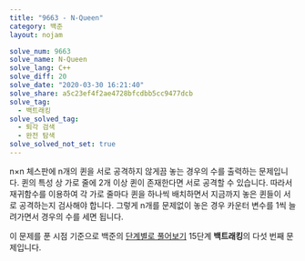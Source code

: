 ```yaml
---
title: "9663 - N-Queen"
category: 백준
layout: nojam

solve_num: 9663
solve_name: N-Queen
solve_lang: C++
solve_diff: 20
solve_date: "2020-03-30 16:21:40"
solve_share: a5c23ef4f2ae4728bfcdbb5cc9477dcb
solve_tag:
  - 백트래킹
solve_solved_tag:
  - 퇴각 검색
  - 완전 탐색
solve_solved_not_set: true
---
```


n×n 체스판에 n개의 퀸을 서로 공격하지 않게끔 놓는 경우의 수를 출력하는 문제입니다. 퀸의 특성 상 가로 줄에 2개 이상 퀸이 존재한다면 서로 공격할 수 있습니다. 따라서 재귀함수를 이용하여 각 가로 줄마다 퀸을 하나씩 배치하면서 지금까지 놓은 퀸들이 서로 공격하는지 검사해야 합니다. 그렇게 n개를 문제없이 놓은 경우 카운터 변수를 1씩 늘려가면서 경우의 수를 세면 됩니다.

이 문제를 푼 시점 기준으로 백준의 [단계별로 풀어보기](http://noj.am/p/s) 15단계 **백트래킹**의 다섯 번째 문제입니다.

